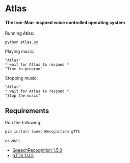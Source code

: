 # Atlas
#### The Iron-Man-inspired voice controlled operating system

Running Atlas:

    python atlas.py

Playing music:

    "Atlas"
    * wait for Atlas to respond *
    "Time to program"

Stopping music:

    "Atlas"
    * wait for Atlas to respond *
    "Stop the music"

## Requirements

Run the following:

    pip install SpeechRecognition gTTS

or visit:

* [SpeechRecognition 1.5.0](https://pypi.python.org/pypi/SpeechRecognition/)
* [gTTS 1.0.2](https://pypi.python.org/pypi/gTTS/1.0.2)
